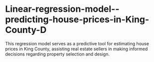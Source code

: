 # Linear-regression-model--predicting-house-prices-in-King-County-D
This regression model serves as a predictive tool for estimating house prices in King County, assisting real estate sellers in making informed decisions regarding property selection and design.
